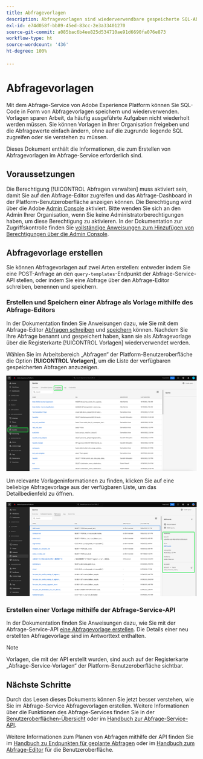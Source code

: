 ```yaml
---
title: Abfragevorlagen
description: Abfragevorlagen sind wiederverwendbare gespeicherte SQL-Abfragen, die von anderen Benutzenden wiederverwendet werden können, um Zeit und Mühe zu sparen. Sie können mit dem Abfrage-Editor oder der Abfrage-Service-API erstellt werden und sind für alle Experience Platform-Datensätze verfügbar.
exl-id: e74d058f-bb89-45ed-83cc-2e3a33401270
source-git-commit: a085bac6b4ee825d534710ae91d6690fa076e873
workflow-type: ht
source-wordcount: '436'
ht-degree: 100%

---
```


# Abfragevorlagen

Mit dem Abfrage-Service von Adobe Experience Platform können Sie SQL-Code in Form von Abfragevorlagen speichern und wiederverwenden. Vorlagen sparen Arbeit, da häufig ausgeführte Aufgaben nicht wiederholt werden müssen. Sie können Vorlagen in Ihrer Organisation freigeben und die Abfragewerte einfach ändern, ohne auf die zugrunde liegende SQL zugreifen oder sie verstehen zu müssen.

Dieses Dokument enthält die Informationen, die zum Erstellen von Abfragevorlagen im Abfrage-Service erforderlich sind.

## Voraussetzungen

Die Berechtigung [!UICONTROL Abfragen verwalten] muss aktiviert sein, damit Sie auf den Abfrage-Editor zugreifen und das Abfrage-Dashboard in der Platform-Benutzeroberfläche anzeigen können. Die Berechtigung wird über die Adobe [Admin Console](https://adminconsole.adobe.com/) aktiviert. Bitte wenden Sie sich an den Admin Ihrer Organisation, wenn Sie keine Administratorberechtigungen haben, um diese Berechtigung zu aktivieren. In der Dokumentation zur Zugriffskontrolle finden Sie [vollständige Anweisungen zum Hinzufügen von Berechtigungen über die Admin Console](../../access-control/home.md).

## Abfragevorlage erstellen

Sie können Abfragevorlagen auf zwei Arten erstellen: entweder indem Sie eine POST-Anfrage an den `query-templates`-Endpunkt der Abfrage-Service-API stellen, oder indem Sie eine Abfrage über den Abfrage-Editor schreiben, benennen und speichern.

### Erstellen und Speichern einer Abfrage als Vorlage mithilfe des Abfrage-Editors

In der Dokumentation finden Sie Anweisungen dazu, wie Sie mit dem Abfrage-Editor [Abfragen schreiben](./user-guide.md#query-authoring) und [speichern](./user-guide.md#saving-queries) können. Nachdem Sie Ihre Abfrage benannt und gespeichert haben, kann sie als Abfragevorlage über die Registerkarte [!UICONTROL Vorlagen] wiederverwendet werden.

Wählen Sie im Arbeitsbereich „Abfragen“ der Platform-Benutzeroberfläche die Option **[!UICONTROL Vorlagen]**, um die Liste der verfügbaren gespeicherten Abfragen anzuzeigen.

![Der Arbeitsbereich „Abfragen“ mit hervorgehobener Registerkarte „Vorlagen“.](../images/ui/query-templates/query-templates.png)

Um relevante Vorlageninformationen zu finden, klicken Sie auf eine beliebige Abfragevorlage aus der verfügbaren Liste, um das Detailbedienfeld zu öffnen.

![Das Detailbedienfeld im Arbeitsbereich „Abfragen“ mit hervorgehobener Abfrage-ID.](../images/ui/query-templates/details-panel.png)

### Erstellen einer Vorlage mithilfe der Abfrage-Service-API

In der Dokumentation finden Sie Anweisungen dazu, wie Sie mit der Abfrage-Service-API [eine Abfragevorlage erstellen](../api/query-templates.md#create-a-query-template). Die Details einer neu erstellten Abfragevorlage sind im Antworttext enthalten.

>[!NOTE]
>
>Vorlagen, die mit der API erstellt wurden, sind auch auf der Registerkarte „Abfrage-Service-Vorlagen“ der Platform-Benutzeroberfläche sichtbar.

## Nächste Schritte

Durch das Lesen dieses Dokuments können Sie jetzt besser verstehen, wie Sie im Abfrage-Service Abfragevorlagen erstellen. Weitere Informationen über die Funktionen des Abfrage-Services finden Sie in der [Benutzeroberflächen-Übersicht](./overview.md) oder im [Handbuch zur Abfrage-Service-API](../api/getting-started.md).

Weitere Informationen zum Planen von Abfragen mithilfe der API finden Sie im [Handbuch zu Endpunkten für geplante Abfragen](../api/scheduled-queries.md) oder im [Handbuch zum Abfrage-Editor](./user-guide.md#scheduled-queries) für die Benutzeroberfläche.

